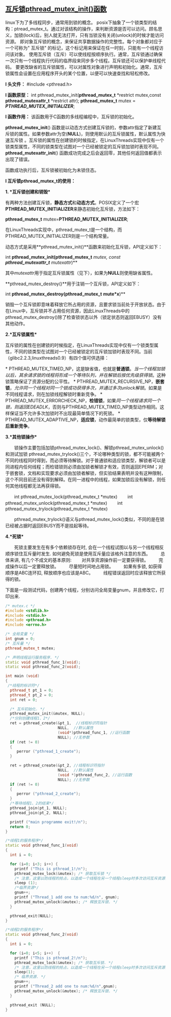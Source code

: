 ## [互斥锁pthread_mutex_init()函数](https://www.cnblogs.com/eustoma/p/10054783.html)

linux下为了多线程同步，通常用到锁的概念。
posix下抽象了一个锁类型的结构：ptread_mutex_t。通过对该结构的操作，来判断资源是否可以访问。顾名思义，加锁(lock)后，别人就无法打开，只有当锁没有关闭(unlock)的时候才能访问资源。
即对象互斥锁的概念，来保证共享数据操作的完整性。每个对象都对应于一个可称为" 互斥锁" 的标记，这个标记用来保证在任一时刻，只能有一个线程访问该对象。
使用互斥锁（互斥）可以使线程按顺序执行。通常，互斥锁通过确保一次只有一个线程执行代码的临界段来同步多个线程。互斥锁还可以保护单线程代码。
要更改缺省的互斥锁属性，可以对属性对象进行声明和初始化。通常，互斥锁属性会设置在应用程序开头的某个位置，以便可以快速查找和轻松修改。

**l 头文件：**
\#include <pthread.h>

**l 函数原型：**
int pthread_mutex_init(**pthread_mutex_t** *restrict mutex,const **pthread_mutexattr_t** *restrict attr);
**pthread_mutex_t** mutex = ***PTHREAD_MUTEX_INITIALIZER***;

**l 函数作用：**
该函数用于C函数的多线程编程中，互斥锁的初始化。

**pthread_mutex_init**() 函数是以动态方式创建互斥锁的，参数attr指定了新建互斥锁的属性。如果参数attr为空(**NULL**)，则使用默认的互斥锁属性，默认属性为快速互斥锁 。互斥锁的属性在创建锁的时候指定，在LinuxThreads实现中仅有一个锁类型属性，不同的锁类型在试图对一个已经被锁定的互斥锁加锁时表现不同。
**pthread_mutexattr_init**() 函数成功完成之后会返回零，其他任何返回值都表示出现了错误。

函数成功执行后，互斥锁被初始化为未锁住态。

**l 互斥锁pthread_mutex_t的使用：**

**1. \*互斥锁创建和销毁\***

有两种方法创建互斥锁，**静态方式**和**动态方式**。POSIX定义了一个宏**PTHREAD_MUTEX_INITIALIZER**来静态初始化互斥锁，方法如下：

**pthread_mutex_t** mutex=**PTHREAD_MUTEX_INITIALIZER**;

在LinuxThreads实现中，pthread_mutex_t是一个结构，而PTHREAD_MUTEX_INITIALIZER则是一个结构常量。

动态方式是采用**pthread_mutex_init()**函数来初始化互斥锁，API定义如下：

int **pthread_mutex_init(pthread_mutex_t** *mutex, const **pthread_mutexattr_t** *mutexattr**)**

其中*mutexattr*用于指定互斥锁属性（见下），如果为**NULL**则使用缺省属性。

**pthread_mutex_destroy()**用于注销一个互斥锁，API定义如下：

int **pthread_mutex_destroy(pthread_mutex_t** **mute*x**)**

销毁一个互斥锁即意味着释放它所占用的资源，且要求锁当前处于开放状态。由于在Linux中，互斥锁并不占用任何资源，因此LinuxThreads中的 pthread_mutex_destroy()除了检查锁状态以外（锁定状态则返回EBUSY）没有其他动作。

**2.\*互斥锁属性\***

互斥锁的属性在创建锁的时候指定，在LinuxThreads实现中仅有一个锁类型属性，不同的锁类型在试图对一个已经被锁定的互斥锁加锁时表现不同。当前（glibc2.2.3,linuxthreads0.9）有四个值可供选择：

\* PTHREAD_MUTEX_TIMED_NP，这是缺省值，也就是**普通锁**。*当一个线程加锁以后，其余请求锁的线程将形成一个等待队列，并在解锁后按优先级获得锁*。这种锁策略保证了资源分配的公平性。
\* PTHREAD_MUTEX_RECURSIVE_NP，**嵌套锁**，*允许同一个线程对同一个锁成功获得多次，并通过多次unlock解锁*。如果是不同线程请求，则在加锁线程解锁时重新竞争。
\* PTHREAD_MUTEX_ERRORCHECK_NP，**检错锁**，如果*同一个线程请求同一个锁，则返回EDEADLK*，否则与PTHREAD_MUTEX_TIMED_NP类型动作相同。这样保证当不允许多次加锁时不出现最简单情况下的死锁。
\* PTHREAD_MUTEX_ADAPTIVE_NP，**适应锁**，动作最简单的锁类型，仅**等待解锁后重新竞争**。

**3.\*其他锁操作\***

　　锁操作主要包括加锁pthread_mutex_lock()、解锁pthread_mutex_unlock()和测试加锁 pthread_mutex_trylock()三个，不论哪种类型的锁，都不可能被两个不同的线程同时得到，而必须等待解锁。对于普通锁和适应锁类型，解锁者可以是同进程内任何线程；而检错锁则必须由加锁者解锁才有效，否则返回EPERM；对于嵌套锁，文档和实现要求必须由加锁者解锁，但实验结果表明并没有这种限制，这个不同目前还没有得到解释。在同一进程中的线程，如果加锁后没有解锁，则任何其他线程都无法再获得锁。

　　int pthread_mutex_lock(pthread_mutex_t *mutex)
　　int pthread_mutex_unlock(pthread_mutex_t *mutex)
　　int pthread_mutex_trylock(pthread_mutex_t *mutex)

　　pthread_mutex_trylock()语义与pthread_mutex_lock()类似，不同的是在锁已经被占据时返回EBUSY而不是挂起等待。

**4.\*死锁\***

　　死锁主要发生在有多个依赖锁存在时, 会在一个线程试图以与另一个线程相反顺序锁住互斥量时发生. 如何避免死锁是使用互斥量应该格外注意的东西。
　　总体来讲, 有几个不成文的基本原则:
　　对共享资源操作前一定要获得锁。
　　完成操作以后一定要释放锁。
　　尽量短时间地占用锁。
　　如果有多锁, 如获得顺序是ABC连环扣, 释放顺序也应该是ABC。
　　线程错误返回时应该释放它所获得的锁。

下面是一段测试代码，创建两个线程，分别访问全局变量gnum，并且修改它，打印出来.



```c++
/* mutex.c */
#include <stdlib.h>
#include <stdio.h>
#include <pthread.h>
#include <errno.h>

/* 全局变量 */
int gnum = 0;
/* 互斥量 */
pthread_mutex_t mutex;

/* 声明线程运行服务程序. */
static void pthread_func_1(void);
static void pthread_func_2(void);

int main (void)
{
 /*线程的标识符*/
  pthread_t pt_1 = 0;
  pthread_t pt_2 = 0;
  int ret = 0;

  /* 互斥初始化. */
  pthread_mutex_init(&mutex, NULL);
  /*分别创建线程1、2*/
  ret = pthread_create(&pt_1,  //线程标识符指针
                       NULL,  //默认属性
                       (void*)pthread_func_1, //运行函数
                       NULL); //无参数
  if (ret != 0)
  {
     perror ("pthread_1_create");
  }

  ret = pthread_create(&pt_2, //线程标识符指针
                       NULL,  //默认属性
                       (void *)pthread_func_2, //运行函数
                       NULL); //无参数
  if (ret != 0)
  {
     perror ("pthread_2_create");
  }
  /*等待线程1、2的结束*/
  pthread_join(pt_1, NULL);
  pthread_join(pt_2, NULL);

  printf ("main programme exit!/n");
  return 0;
}

/*线程1的服务程序*/
static void pthread_func_1(void)
{
  int i = 0;

  for (i=0; i<3; i++) {
    printf ("This is pthread_1!/n");
    pthread_mutex_lock(&mutex); /* 获取互斥锁 */
    /* 注意，这里以防线程的抢占，以造成一个线程在另一个线程sleep时多次访问互斥资源，所以sleep要在得到互斥锁后调用. */
    sleep (1);
    /*临界资源*/
    gnum++;
    printf ("Thread_1 add one to num:%d/n", gnum);
    pthread_mutex_unlock(&mutex); /* 释放互斥锁. */
  }

  pthread_exit(NULL);
}

/*线程2的服务程序*/
static void pthread_func_2(void)
{
  int i = 0;

  for (i=0; i<5; i++)  {
    printf ("This is pthread_2!/n");
    pthread_mutex_lock(&mutex); /* 获取互斥锁. */
    /* 注意，这里以防线程的抢占，以造成一个线程在另一个线程sleep时多次访问互斥资源，所以sleep要在得到互斥锁后调用. */
    sleep(1);
    /* 临界资源. */
    gnum++;
    printf ("Thread_2 add one to num:%d/n",gnum);
    pthread_mutex_unlock(&mutex); /* 释放互斥锁. */
  }

  pthread_exit (NULL);
}
```

